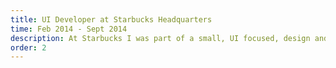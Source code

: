 ```yaml
---
title: UI Developer at Starbucks Headquarters
time: Feb 2014 - Sept 2014
description: At Starbucks I was part of a small, UI focused, design and dev team who were dedicated to trying to improve UI development practices in the vein of learning to work more collaboratively. I also had ownership of the redevelopment of the Starbucks style guide that was formed from the disparate parts of the design patterns all over the site, both new and old. The result was a modernly coded pattern library, which was integrated into every aspect of the code base.
order: 2
---
```

